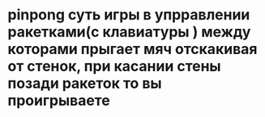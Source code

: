 # pinpong суть игры в упрравлении ракетками(с клавиатуры ) между которами прыгает мяч отскакивая от стенок, при касании стены позади ракеток то вы проигрываете
